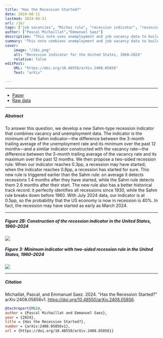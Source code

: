 ```yaml
---
title: "Has the Recession Started?" 
date: 2024-08-11
lastmod: 2024-08-21
url: /16/
tags: ["job vacancies", "Michez rule", "recession indicator", "recession probability", "recession threshold", "recessions", "Sahm rule", "unemployment"]
author: ["Pascal Michaillat","Emmanuel Saez"]
description: "This note uses unemployment and job vacancy data to build a real-time recession indicator. It shows that the US may have been in recession since March 2024."
summary: "This note combines unemployment and job vacancy data to build a new Sahm-type recession rule. The rule shows that the US economy may have entered a recession as early as March 2024. In July 2024, the probability that the US economy is in a recession is 40%."
cover:
    image: "/16s.png"
    alt: "Recession indicator for the United States, 1960–2024"
    relative: false
editPost:
    URL: "https://doi.org/10.48550/arXiv.2408.05856"
    Text: "arXiv"

---
```


---

+ [Paper](/16.pdf)
+ [Raw data](https://github.com/pmichaillat/recession-indicator)

---

##### Abstract

To answer this question, we develop a new Sahm-type recession indicator that combines vacancy and unemployment data. The indicator is the minimum of the Sahm indicator—the difference between the 3-month trailing average of the unemployment rate and its minimum over the past 12 months—and a similar indicator constructed with the vacancy rate—the difference between the 3-month trailing average of the vacancy rate and its maximum over the past 12 months. We then propose a two-sided recession rule: When our indicator reaches 0.3pp, a recession may have started; when the indicator reaches 0.8pp, a recession has started for sure. This new rule is triggered earlier than the Sahm rule: on average it detects recessions 1.4 months after they have started, while the Sahm rule detects them 2.6 months after their start. The new rule also has a better historical track record: it perfectly identifies all recessions since 1930, while the Sahm rule breaks down before 1960. With July 2024 data, our indicator is at 0.5pp, so the probability that the US economy is now in recession is 40%. In fact, the recession may have started as early as March 2024.

---

##### Figure 2B:  Construction of the recession indicator in the United States, 1960–2024

![](/16a.png)

##### Figure 3:  Minimum indicator with two-sided recession rule in the United States, 1960–2024

![](/16b.png)

---

##### Citation

Michaillat, Pascal, and Emmanuel Saez. 2024. "Has the Recession Started?" arXiv:2408.05856v1. https://doi.org/10.48550/arXiv.2408.05856.

```BibTeX
@techreport{MS24,
author = {Pascal Michaillat and Emmanuel Saez},
year = {2024},
title = {Has the Recession Started?},
number = {arXiv:2408.05856v1},
url = {https://doi.org/10.48550/arXiv.2408.05856}}
```